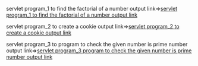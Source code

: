 servlet program_1 to find the factorial of a number output link=>[servlet program_1 to find the factorial of a number output link](https://github.com/poojaK853/JavaPrograms/blob/main/Servlet%20programs/p6_a.jpg)

servlet program_2 to create a cookie output link=>[servlet program_2 to create a cookie output link](https://github.com/poojaK853/JavaPrograms/blob/main/Servlet%20programs/p6_b.jpg)

servlet program_3 to program to check the given number is prime number output link=>[servlet program_3 program to check the given number is prime number output link](https://github.com/poojaK853/JavaPrograms/blob/main/Servlet%20programs/p6_c.jpg)
